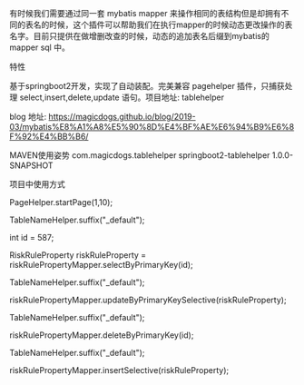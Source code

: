    有时候我们需要通过同一套 mybatis mapper 来操作相同的表结构但是却拥有不同的表名的时候，这个插件可以帮助我们在执行mapper的时候动态更改操作的表名字。目前只提供在做增删改查的时候，动态的追加表名后缀到mybatis的mapper sql 中。

特性

基于springboot2开发，实现了自动装配。完美兼容 pagehelper 插件，只捕获处理 select,insert,delete,update 语句。项目地址: tablehelper

blog 地址: https://magicdogs.github.io/blog/2019-03/mybatis%E8%A1%A8%E5%90%8D%E4%BF%AE%E6%94%B9%E6%8F%92%E4%BB%B6/

MAVEN使用姿势
<dependency>
   <groupId>com.magicdogs.tablehelper</groupId>
   <artifactId>springboot2-tablehelper</artifactId>
   <version>1.0.0-SNAPSHOT</version>
</dependency>

项目中使用方式

PageHelper.startPage(1,10);

TableNameHelper.suffix("_default");

int id = 587;

RiskRuleProperty riskRuleProperty = riskRulePropertyMapper.selectByPrimaryKey(id);

TableNameHelper.suffix("_default");

riskRulePropertyMapper.updateByPrimaryKeySelective(riskRuleProperty);

TableNameHelper.suffix("_default");

riskRulePropertyMapper.deleteByPrimaryKey(id);

TableNameHelper.suffix("_default");

riskRulePropertyMapper.insertSelective(riskRuleProperty);
